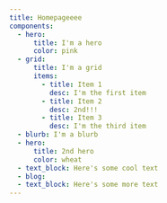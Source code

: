 ```yaml
---
title: Homepageeee
components:
  - hero:
      title: I'm a hero
      color: pink
  - grid:
      title: I'm a grid
      items:
        - title: Item 1
          desc: I'm the first item
        - title: Item 2
          desc: 2nd!!!
        - title: Item 3
          desc: I'm the third item
  - blurb: I'm a blurb
  - hero: 
      title: 2nd hero
      color: wheat
  - text_block: Here's some cool text
  - blog:
  - text_block: Here's some more text
---
```

